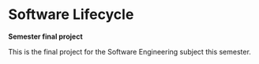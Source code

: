 # Software Lifecycle


**Semester final project**

This is the final project for the Software Engineering subject this semester. 
